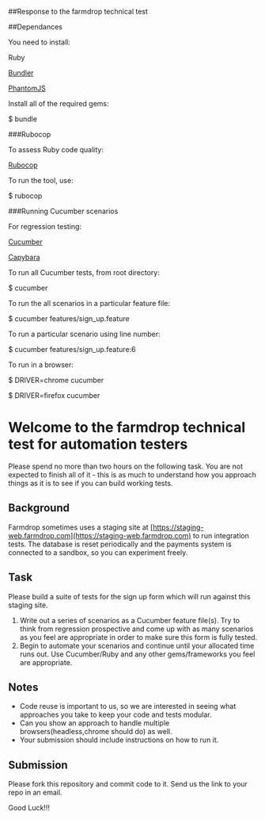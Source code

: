 ##Response to the farmdrop technical test

##Dependances

You need to install:

Ruby

[Bundler](http://bundler.io/)

[PhantomJS](https://github.com/teampoltergeist/poltergeist#installing-phantomjs)

Install all of the required gems:

$ bundle

###Rubocop

To assess Ruby code quality:

[Rubocop](https://github.com/bbatsov/rubocop)

To run the tool, use:

$ rubocop

###Running Cucumber scenarios

For regression testing:

[Cucumber](http://cukes.info/)

[Capybara](https://github.com/jnicklas/capybara)

To run all Cucumber tests, from root directory:

$ cucumber

To run the all scenarios in a particular feature file:

$ cucumber features/sign_up.feature  

To run a particular scenario using line number:

$ cucumber features/sign_up.feature:6

To run in a browser:

$ DRIVER=chrome cucumber

$ DRIVER=firefox cucumber


# Welcome to the farmdrop technical test for automation testers

Please spend no more than two hours on the following task. You are not expected to finish all of it - this is as much to understand how you approach things as it is to see if you can build working tests.

## Background
Farmdrop sometimes uses a staging site at [https://staging-web.farmdrop.com](https://staging-web.farmdrop.com) to run integration tests.  The database is reset periodically and the payments system is connected to a sandbox, so you can experiment freely.

## Task
Please build a suite of tests for the sign up form which will run against this staging site.

1. Write out a series of scenarios as a Cucumber feature file(s). Try to think from regression prospective and come up with as many scenarios as you feel are appropriate in order to make sure this form is fully tested.
2. Begin to automate your scenarios and continue until your allocated time runs out. Use Cucumber/Ruby and any other gems/frameworks you feel are appropriate.

## Notes
* Code reuse is important to us, so we are interested in seeing what approaches you take to keep your code and tests modular.
* Can you show an approach to handle multiple browsers(headless,chrome should do) as well.
* Your submission should include instructions on how to run it.

## Submission
Please fork this repository and commit code to it. Send us the link to your repo in an email.

Good Luck!!!
